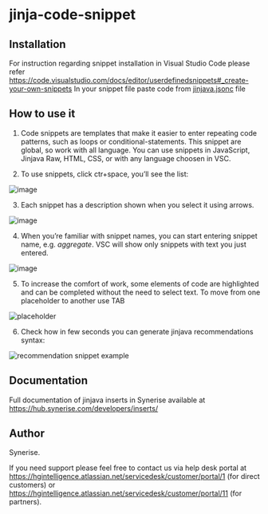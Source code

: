 # jinja-code-snippet

## Installation

For instruction regarding snippet installation in Visual Studio Code please refer https://code.visualstudio.com/docs/editor/userdefinedsnippets#_create-your-own-snippets 
In your snippet file paste code from [jinjava.jsonc](jinjava.jsonc) file

## How to use it

1. Code snippets are templates that make it easier to enter repeating code patterns, such as loops or conditional-statements.  This snippet are global, so work with all language. You can use snippets in JavaScript, Jinjava Raw, HTML, CSS, or with any language choosen in VSC.

2. To use snippets, click ctr+space, you’ll see the list:

![image](https://github.com/Synerise/jinja-code-snippet/assets/44838906/9c029124-901c-4fd5-8599-88599c35a79b)

3. Each snippet has a description shown when you select it using arrows.

![image](https://github.com/Synerise/jinja-code-snippet/assets/44838906/09b7db45-95b0-480f-ac1e-a55d6495287a)

4. When you’re familiar with snippet names, you can start entering snippet name, e.g. *aggregate*. VSC will show only snippets with text you just entered.

![image](https://github.com/Synerise/jinja-code-snippet/assets/44838906/2294ea0a-3f81-49d2-bf13-abc167219650)

5. To increase the comfort of work, some elements of code are highlighted and can be completed without the need to select text. To move from one placeholder to another use TAB 

![placeholder](https://upload.snrcdn.net/9bbb7035ecf3565cceed63d321d7d9b31236850d/default/origin/eaa17e23add5437f98172acbc92ab8ea.gif)

6. Check how in few seconds you can generate jinjava recommendations syntax:

![recommendation snippet example](https://upload.snrcdn.net/9bbb7035ecf3565cceed63d321d7d9b31236850d/default/origin/b41c0f14b61b4f08a749e4f8b6a2af1d.gif) 

## Documentation

Full documentation of jinjava inserts in Synerise available at https://hub.synerise.com/developers/inserts/ 

## Author
Synerise.

If you need support please feel free to contact us via help desk portal at https://hgintelligence.atlassian.net/servicedesk/customer/portal/1 (for direct customers) or https://hgintelligence.atlassian.net/servicedesk/customer/portal/11 (for partners).
